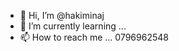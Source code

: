 - 👋 Hi, I’m @hakiminaj
- 🌱 I’m currently learning ...
- 📫 How to reach me ...
0796962548
<!---
hakiminaj/hakiminaj is a ✨ special ✨ repository because its `README.md` (this file) appears on your GitHub profile.
You can click the Preview link to take a look at your changes.
--->
